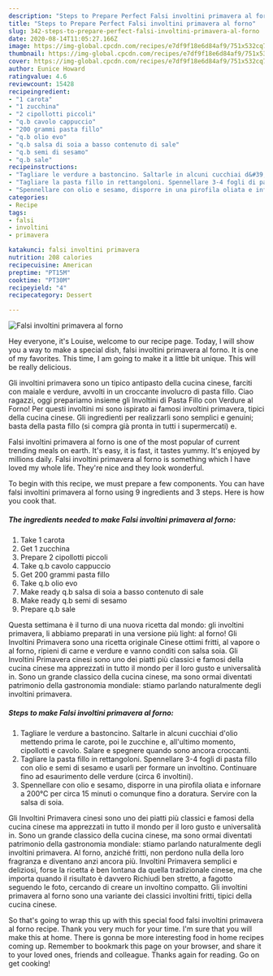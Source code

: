 ```yaml
---
description: "Steps to Prepare Perfect Falsi involtini primavera al forno"
title: "Steps to Prepare Perfect Falsi involtini primavera al forno"
slug: 342-steps-to-prepare-perfect-falsi-involtini-primavera-al-forno
date: 2020-08-14T11:05:27.166Z
image: https://img-global.cpcdn.com/recipes/e7df9f18e6d84af9/751x532cq70/falsi-involtini-primavera-al-forno-recipe-main-photo.jpg
thumbnail: https://img-global.cpcdn.com/recipes/e7df9f18e6d84af9/751x532cq70/falsi-involtini-primavera-al-forno-recipe-main-photo.jpg
cover: https://img-global.cpcdn.com/recipes/e7df9f18e6d84af9/751x532cq70/falsi-involtini-primavera-al-forno-recipe-main-photo.jpg
author: Eunice Howard
ratingvalue: 4.6
reviewcount: 15428
recipeingredient:
- "1 carota"
- "1 zucchina"
- "2 cipollotti piccoli"
- "q.b cavolo cappuccio"
- "200 grammi pasta fillo"
- "q.b olio evo"
- "q.b salsa di soia a basso contenuto di sale"
- "q.b semi di sesamo"
- "q.b sale"
recipeinstructions:
- "Tagliare le verdure a bastoncino. Saltarle in alcuni cucchiai d&#39;olio mettendo prima le carote, poi le zucchine e, all&#39;ultimo momento, cipollotti e cavolo. Salare e spegnere quando sono ancora croccanti."
- "Tagliare la pasta fillo in rettangoloni. Spennellare 3-4 fogli di pasta fillo con olio e semi di sesamo e usarli per formare un involtino. Continuare fino ad esaurimento delle verdure (circa 6 involtini)."
- "Spennellare con olio e sesamo, disporre in una pirofila oliata e infornare a 200°C per circa 15 minuti o comunque fino a doratura. Servire con la salsa di soia."
categories:
- Recipe
tags:
- falsi
- involtini
- primavera

katakunci: falsi involtini primavera 
nutrition: 208 calories
recipecuisine: American
preptime: "PT15M"
cooktime: "PT30M"
recipeyield: "4"
recipecategory: Dessert

---
```



![Falsi involtini primavera al forno](https://img-global.cpcdn.com/recipes/e7df9f18e6d84af9/751x532cq70/falsi-involtini-primavera-al-forno-recipe-main-photo.jpg)

Hey everyone, it's Louise, welcome to our recipe page. Today, I will show you a way to make a special dish, falsi involtini primavera al forno. It is one of my favorites. This time, I am going to make it a little bit unique. This will be really delicious.

Gli involtini primavera sono un tipico antipasto della cucina cinese, farciti con maiale e verdure, avvolti in un croccante involucro di pasta fillo. Ciao ragazzi, oggi prepariamo insieme gli Involtini di Pasta Fillo con Verdure al Forno! Per questi involtini mi sono ispirato ai famosi involtini primavera, tipici della cucina cinese. Gli ingredienti per realizzarli sono semplici e genuini; basta della pasta fillo (si compra già pronta in tutti i supermercati) e.

Falsi involtini primavera al forno is one of the most popular of current trending meals on earth. It's easy, it is fast, it tastes yummy. It's enjoyed by millions daily. Falsi involtini primavera al forno is something which I have loved my whole life. They're nice and they look wonderful.


To begin with this recipe, we must prepare a few components. You can have falsi involtini primavera al forno using 9 ingredients and 3 steps. Here is how you cook that.

<!--inarticleads1-->

##### The ingredients needed to make Falsi involtini primavera al forno:

1. Take 1 carota
1. Get 1 zucchina
1. Prepare 2 cipollotti piccoli
1. Take q.b cavolo cappuccio
1. Get 200 grammi pasta fillo
1. Take q.b olio evo
1. Make ready q.b salsa di soia a basso contenuto di sale
1. Make ready q.b semi di sesamo
1. Prepare q.b sale


Questa settimana è il turno di una nuova ricetta dal mondo: gli involtini primavera, li abbiamo preparati in una versione più light: al forno! Gli Involtini Primavera sono una ricetta originale Cinese ottimi fritti, al vapore o al forno, ripieni di carne e verdure e vanno conditi con salsa soia. Gli Involtini Primavera cinesi sono uno dei piatti più classici e famosi della cucina cinese ma apprezzati in tutto il mondo per il loro gusto e universalità in. Sono un grande classico della cucina cinese, ma sono ormai diventati patrimonio della gastronomia mondiale: stiamo parlando naturalmente degli involtini primavera. 

<!--inarticleads2-->

##### Steps to make Falsi involtini primavera al forno:

1. Tagliare le verdure a bastoncino. Saltarle in alcuni cucchiai d&#39;olio mettendo prima le carote, poi le zucchine e, all&#39;ultimo momento, cipollotti e cavolo. Salare e spegnere quando sono ancora croccanti.
1. Tagliare la pasta fillo in rettangoloni. Spennellare 3-4 fogli di pasta fillo con olio e semi di sesamo e usarli per formare un involtino. Continuare fino ad esaurimento delle verdure (circa 6 involtini).
1. Spennellare con olio e sesamo, disporre in una pirofila oliata e infornare a 200°C per circa 15 minuti o comunque fino a doratura. Servire con la salsa di soia.


Gli Involtini Primavera cinesi sono uno dei piatti più classici e famosi della cucina cinese ma apprezzati in tutto il mondo per il loro gusto e universalità in. Sono un grande classico della cucina cinese, ma sono ormai diventati patrimonio della gastronomia mondiale: stiamo parlando naturalmente degli involtini primavera. Al forno, anziché fritti, non perdono nulla della loro fragranza e diventano anzi ancora più. Involtini Primavera semplici e deliziosi, forse la ricetta è ben lontana da quella tradizionale cinese, ma che importa quando il risultato è davvero Richiudi ben stretto, a fagotto seguendo le foto, cercando di creare un involtino compatto. Gli involtini primavera al forno sono una variante dei classici involtini fritti, tipici della cucina cinese. 

So that's going to wrap this up with this special food falsi involtini primavera al forno recipe. Thank you very much for your time. I'm sure that you will make this at home. There is gonna be more interesting food in home recipes coming up. Remember to bookmark this page on your browser, and share it to your loved ones, friends and colleague. Thanks again for reading. Go on get cooking!
